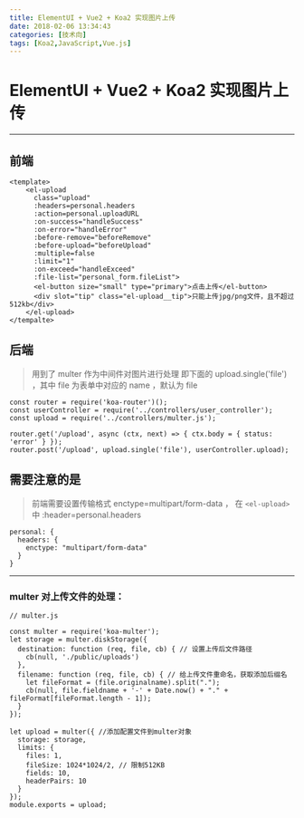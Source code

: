 ```yaml
---
title: ElementUI + Vue2 + Koa2 实现图片上传
date: 2018-02-06 13:34:43
categories: [技术向]
tags: [Koa2,JavaScript,Vue.js]
---
```


# ElementUI + Vue2 + Koa2 实现图片上传

---



## 前端

```
<template>
    <el-upload
      class="upload"
      :headers=personal.headers
      :action=personal.uploadURL
      :on-success="handleSuccess"
      :on-error="handleError"
      :before-remove="beforeRemove"
      :before-upload="beforeUpload"
      :multiple=false
      :limit="1"
      :on-exceed="handleExceed"
      :file-list="personal_form.fileList">
      <el-button size="small" type="primary">点击上传</el-button>
      <div slot="tip" class="el-upload__tip">只能上传jpg/png文件，且不超过512kb</div>
    </el-upload>
</tempalte>
```

## 后端

> 用到了 multer 作为中间件对图片进行处理
> 即下面的 upload.single('file') ，其中 file 为表单中对应的 name ，默认为 file

```
const router = require('koa-router')();
const userController = require('../controllers/user_controller');
const upload = require('../controllers/multer.js');

router.get('/upload', async (ctx, next) => { ctx.body = { status: 'error' } });
router.post('/upload', upload.single('file'), userController.upload);
```


## 需要注意的是

> 前端需要设置传输格式 enctype=multipart/form-data ， 在  ```<el-upload>``` 中 :header=personal.headers

```
personal: {
  headers: {
    enctype: "multipart/form-data"
  }
}
```

----

### multer 对上传文件的处理：
```
// multer.js

const multer = require('koa-multer');
let storage = multer.diskStorage({
  destination: function (req, file, cb) { // 设置上传后文件路径
    cb(null, './public/uploads')
  },
  filename: function (req, file, cb) { // 给上传文件重命名，获取添加后缀名
    let fileFormat = (file.originalname).split(".");
    cb(null, file.fieldname + '-' + Date.now() + "." + fileFormat[fileFormat.length - 1]);
  }
});

let upload = multer({ //添加配置文件到multer对象
  storage: storage,
  limits: {
    files: 1,
    fileSize: 1024*1024/2, // 限制512KB
    fields: 10,
    headerPairs: 10
  }
});
module.exports = upload;
```